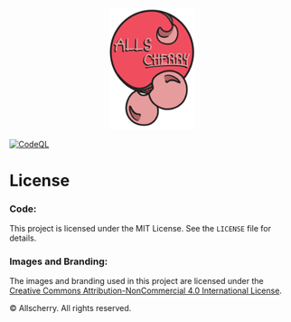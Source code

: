 <p align="center">
  <img width="150" src="https://github.com/haydenzeller/Allscherry-main/blob/72a3bc2fa46143ff182152f7d58bbf982ae2f4d3/public/allscherry-logo.png" alt="Allscherry Logo">
</p>

[![CodeQL](https://github.com/haydenzeller/Allscherry-main/actions/workflows/github-code-scanning/codeql/badge.svg)](https://github.com/haydenzeller/Allscherry-main/actions/workflows/github-code-scanning/codeql)

# License

### Code:
This project is licensed under the MIT License. See the `LICENSE` file for details.

### Images and Branding:
The images and branding used in this project are licensed under the [Creative Commons Attribution-NonCommercial 4.0 International License](https://creativecommons.org/licenses/by-nc/4.0/). 

© Allscherry. All rights reserved.

